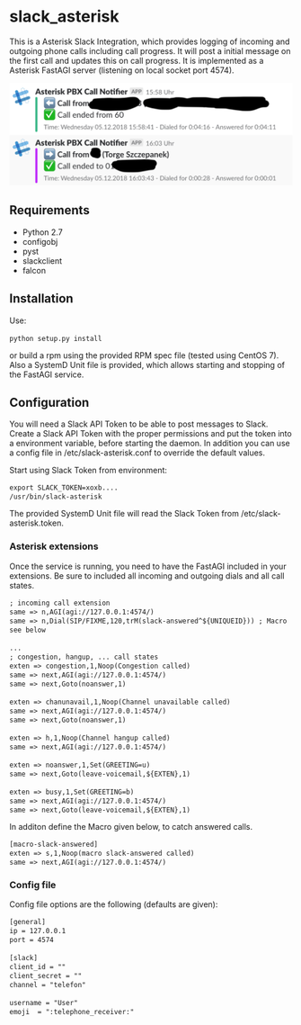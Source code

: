 # slack_asterisk

This is a Asterisk Slack Integration, which provides logging of incoming and outgoing phone calls including call progress. 
It will post a initial message on the first call and updates this on call progress.
It is implemented as a Asterisk FastAGI server (listening on local socket port 4574).

![Slack Asterisk example](slack_asterisk_example.png?raw=true "Example Output")

## Requirements

 * Python 2.7
 * configobj
 * pyst
 * slackclient
 * falcon
 
## Installation

Use:

`python setup.py install`

or build a rpm using the provided RPM spec file (tested using CentOS 7). 
Also a SystemD Unit file is provided, which allows starting and stopping of the FastAGI service.

## Configuration

You will need a Slack API Token to be able to post messages to Slack. Create a Slack API Token with the proper 
permissions and put the token into a environment variable, before starting the daemon. In addition you can use
a config file in /etc/slack-asterisk.conf to override the default values.

Start using Slack Token from environment:

```
export SLACK_TOKEN=xoxb....
/usr/bin/slack-asterisk
```

The provided SystemD Unit file will read the Slack Token from /etc/slack-asterisk.token.

### Asterisk extensions

Once the service is running, you need to have the FastAGI included in your extensions. Be sure to included 
all incoming and outgoing dials and all call states. 

```
; incoming call extension
same => n,AGI(agi://127.0.0.1:4574/)
same => n,Dial(SIP/FIXME,120,trM(slack-answered^${UNIQUEID})) ; Macro see below

...
; congestion, hangup, ... call states
exten => congestion,1,Noop(Congestion called)
same => next,AGI(agi://127.0.0.1:4574/)
same => next,Goto(noanswer,1)

exten => chanunavail,1,Noop(Channel unavailable called)
same => next,AGI(agi://127.0.0.1:4574/)
same => next,Goto(noanswer,1)

exten => h,1,Noop(Channel hangup called)
same => next,AGI(agi://127.0.0.1:4574/)

exten => noanswer,1,Set(GREETING=u)
same => next,Goto(leave-voicemail,${EXTEN},1)

exten => busy,1,Set(GREETING=b)
same => next,AGI(agi://127.0.0.1:4574/)
same => next,Goto(leave-voicemail,${EXTEN},1)
```

In additon define the Macro given below, to catch answered calls.

```
[macro-slack-answered]
exten => s,1,Noop(macro slack-answered called)
same => next,AGI(agi://127.0.0.1:4574/)
```

### Config file

Config file options are the following (defaults are given):

```
[general]
ip = 127.0.0.1
port = 4574

[slack]
client_id = ""
client_secret = ""
channel = "telefon"

username = "User"
emoji  = ":telephone_receiver:"
```
